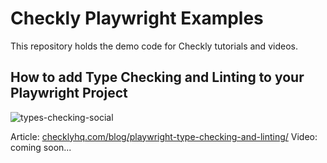 # Checkly Playwright Examples

This repository holds the demo code for Checkly tutorials and videos.

## How to add Type Checking and Linting to your Playwright Project

![types-checking-social](https://github.com/user-attachments/assets/b86dbc82-65a9-4a2e-b7ce-3a20177136ab)

Article: [checklyhq.com/blog/playwright-type-checking-and-linting/](https://www.checklyhq.com/blog/playwright-type-checking-and-linting/)
Video: coming soon...
